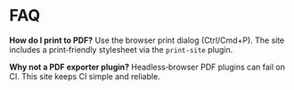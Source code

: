 # FAQ

**How do I print to PDF?** Use the browser print dialog (Ctrl/Cmd+P). The site includes a print‑friendly stylesheet via the `print-site` plugin.

**Why not a PDF exporter plugin?** Headless‑browser PDF plugins can fail on CI. This site keeps CI simple and reliable.
